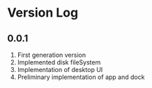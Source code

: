 # Version Log

## 0.0.1

1. First generation version
2. Implemented disk fileSystem
3. Implementation of desktop UI
4. Preliminary implementation of app and dock